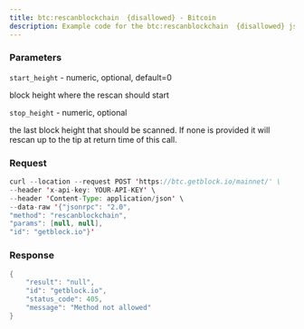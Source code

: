 ```yaml
---
title: btc:rescanblockchain  {disallowed} - Bitcoin
description: Example code for the btc:rescanblockchain  {disallowed} json-rpc method. Сomplete guide on how to use btc:rescanblockchain  {disallowed} json-rpc in GetBlock.io Web3 documentation.
---
```


### Parameters


`start_height` - numeric, optional, default=0

block height where the rescan should start

`stop_height` - numeric, optional

the last block height that should be scanned. If none is provided it
will rescan up to the tip at return time of this call.

### Request

``` java
curl --location --request POST 'https://btc.getblock.io/mainnet/' \
--header 'x-api-key: YOUR-API-KEY' \
--header 'Content-Type: application/json' \
--data-raw '{"jsonrpc": "2.0",
"method": "rescanblockchain",
"params": [null, null],
"id": "getblock.io"}'
```

###  Response

``` java
{
    "result": "null",
    "id": "getblock.io",
    "status_code": 405,
    "message": "Method not allowed"
}
```

